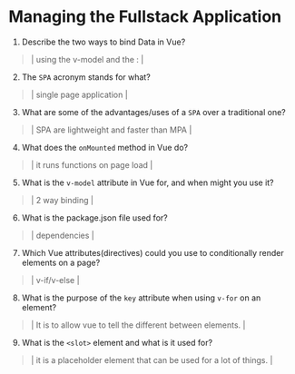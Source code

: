 # Managing the Fullstack Application

1. Describe the two ways to bind Data in Vue?

  > | using the v-model and the : |

2. The `SPA` acronym stands for what?

  > | single page application  |

3. What are some of the advantages/uses of a `SPA` over a traditional one?

  > | SPA are lightweight and faster than MPA |

4. What does the `onMounted` method in Vue do?

  > | it runs functions on page load |

5. What is the `v-model` attribute in Vue for, and when might you use it?

  > | 2 way binding  |

6. What is the package.json file used for?

  > | dependencies  |

7. Which Vue attributes(directives) could you use to conditionally render elements on a page?

  > | v-if/v-else |

8. What is the purpose of the `key` attribute when using `v-for` on an element?

  > | It is to allow vue to tell the different between elements. |

9. What is the `<slot>` element and what is it used for?

  > | it is a placeholder element that can be used for a lot of things. |
